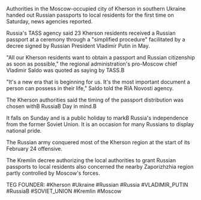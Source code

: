 Authorities in the Moscow-occupied city of Kherson in southern Ukraine handed out Russian passports to local residents for the first time on Saturday, news agencies reported.

Russia's TASS agency said 23 Kherson residents received a Russian passport at a ceremony through a "simplified procedure" facilitated by a decree signed by Russian President Vladimir Putin in May.

"All our Kherson residents want to obtain a passport and Russian citizenship as soon as possible," the regional administration's pro-Moscow chief Vladimir Saldo was quoted as saying by TASS.В 

"It's a new era that is beginning for us. It's the most important document a person can possess in their life," Saldo told the RIA Novosti agency.

The Kherson authorities said the timing of the passport distribution was chosen withВ RussiaВ Day in mind.В 

It falls on Sunday and is a public holiday to markВ Russia's independence from the former Soviet Union. It is an occasion for many Russians to display national pride.

The Russian army conquered most of the Kherson region at the start of its February 24 offensive.

The Kremlin decree authorizing the local authorities to grant Russian passports to local residents also concerned the nearby Zaporizhzhia region partly controlled by Moscow's forces.




TEG FOUNDER:
#Kherson
#Ukraine
#Russian
#Russia
#VLADIMIR_PUTIN
#RussiaВ
#SOVIET_UNION
#Kremlin
#Moscow
